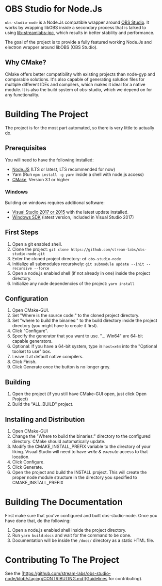 # OBS Studio for Node.Js
`obs-studio-node` is a Node.Js compatible wrapper around [OBS Studio](https://github.com/stream-labs/obs-studio). It works by wrapping libOBS inside a secondary process that is talked to using [lib-streamlabs-ipc](https://github.com/stream-labs/lib-streamlabs-ipc), which results in better stability and performance.

The goal of the project is to provide a fully featured working Node.Js and electron wrapper around libOBS (OBS Studio). 

## Why CMake?
CMake offers better compatibility with existing projects than node-gyp and comparable solutions. It's also capable of generating solution files for multiple different IDEs and compilers, which makes it ideal for a native module. It is also the build system of obs-studio, which we depend on for any functionality.

# Building The Project
The project is for the most part automated, so there is very little to actually do.

## Prerequisites
You will need to have the following installed:

* [Node.JS](https://nodejs.org/en/) (LTS or latest, LTS recommended for now)
* Yarn (Run `npm install -g yarn` inside a shell with node.js access)
* [CMake](https://cmake.org/), Version 3.1 or higher

### Windows
Building on windows requires additional software:

* [Visual Studio 2017 or 2015](https://visualstudio.microsoft.com/) with the latest update installed.
* [Windows SDK](https://developer.microsoft.com/en-us/windows/downloads/windows-10-sdk) (latest version, included in Visual Studio 2017)

## First Steps
1. Open a git enabled shell.
2. Clone the project: `git clone https://github.com/stream-labs/obs-studio-node.git`
3. Enter the cloned project directory: `cd obs-studio-node`
4. Initialize all submodules recursively: `git submodule update --init --recursive --force`
5. Open a node.js enabled shell (if not already in one) inside the project directory.
6. Initialize any node dependencies of the project: `yarn install`

## Configuration
1. Open CMake-GUI.
2. Set "Where is the source code:" to the cloned project directory.
3. Set "where to build the binaries:" to the build directory inside the project directory (you might have to create it first).
4. Click "Configure".
5. Specify the generator that you want to use. "... Win64" are 64-bit capable generators.
6. Optional: If you have a 64-bit system, type in `host=x64` into the "Optional toolset to use" box.
7. Leave it at default native compilers.
8. Click Finish.
9. Click Generate once the button is no longer grey.

## Building
1. Open the project (if you still have CMake-GUI open, just click Open Project)
2. Build the "ALL_BUILD" project.

## Installing and Distribution
1. Open CMake-GUI
2. Change the "Where to build the binaries:" directory to the configured directory. CMake should automatically update.
3. Modify the CMAKE_INSTALL_PREFIX variable to the directory of your liking. Visual Studio will need to have _write & execute_ access to that location.
4. Click Configure.
5. Click Generate.
6. Open the project and build the INSTALL project. This will create the proper node module structure in the directory you specified to CMAKE_INSTALL_PREFIX

# Building The Documentation
First make sure that you've configured and built obs-studio-node. Once you have done that, do the following:

1. Open a node.js enabled shell inside the project directory.
2. Run `yarn build:docs` and wait for the command to be done.
3. Documentation will be inside the `/docs/` directory as a static HTML file.

# Contributing To The Project
See the [https://github.com/stream-labs/obs-studio-node/blob/staging/CONTRIBUTING.md](Guidelines for contributing).

